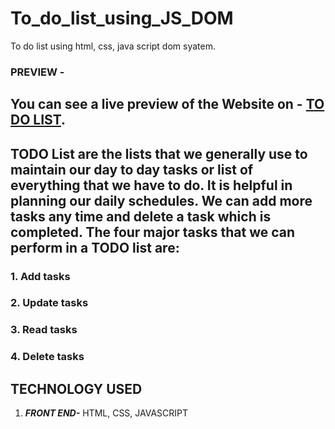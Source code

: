 # To_do_list_using_JS_DOM
To do list using html, css, java script dom syatem.

 ### PREVIEW - 
 ## You can see a live preview of the Website on - [TO DO LIST](https://to-do-list-using-jsdom.netlify.app/).

## TODO List are the lists that we generally use to maintain our day to day tasks or list of everything that we have to do. It is helpful in planning our daily schedules. We can add more tasks any time and delete a task which is completed. The four major tasks that we can perform in a TODO list are:

### 1. Add tasks
### 2. Update tasks
### 3. Read tasks
### 4. Delete tasks

## **TECHNOLOGY USED**
 1. ***FRONT END-*** 
    HTML,
    CSS,
    JAVASCRIPT
